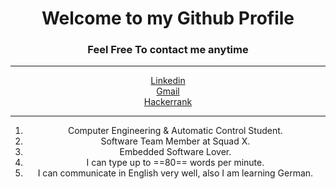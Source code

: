 # <center>Welcome to my Github Profile<center>

### <center>Feel Free To contact me anytime</center>

___
[<center>Linkedin](https://www.linkedin.com/in/abdallah-alaa-salem-abb61016a/) <br />
[<center>Gmail](abdallahalaasalem7@gmail.com)  <br />
[<center>Hackerrank](https://www.hackerrank.com/abdallahalaasal1) <br />

___
1. Computer Engineering & Automatic Control Student.
2. Software Team Member at Squad X.
3. Embedded Software Lover.
4. I can type up to ==80== words per minute.
5. I can communicate in English very well, also I am learning German.




